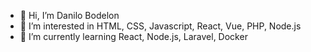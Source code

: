- 👋 Hi, I’m Danilo Bodelon
- 👀 I’m interested in HTML, CSS, Javascript, React, Vue, PHP, Node.js
- 🌱 I’m currently learning React, Node.js, Laravel, Docker
<!---- 💞️ I’m looking to collaborate on ...
- 📫 How to reach me ...
--->
<!---
dbodelon/dbodelon is a ✨ special ✨ repository because its `README.md` (this file) appears on your GitHub profile.
You can click the Preview link to take a look at your changes.
--->

